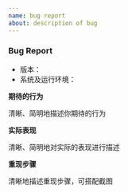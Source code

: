 ```yaml
---
name: bug report
about: description of bug
---
```


### Bug Report

* 版本：
* 系统及运行环境：


**期待的行为**

清晰、简明地描述你期待的行为



**实际表现**

清晰、简明地对实际的表现进行描述



**重现步骤**

清晰地描述重现步骤，可搭配截图